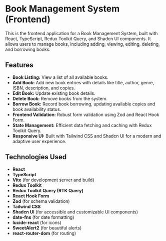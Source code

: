 # Book Management System (Frontend)

This is the frontend application for a Book Management System, built with React, TypeScript, Redux Toolkit Query, and Shadcn UI components. It allows users to manage books, including adding, viewing, editing, deleting, and borrowing books.

## Features

* **Book Listing:** View a list of all available books.
* **Add Book:** Add new book entries with details like title, author, genre, ISBN, description, and copies.
* **Edit Book:** Update existing book details.
* **Delete Book:** Remove books from the system.
* **Borrow Book:** Record book borrowing, updating available copies and book availability status.
* **Frontend Validation:** Robust form validation using Zod and React Hook Form.
* **State Management:** Efficient data fetching and caching with Redux Toolkit Query.
* **Responsive UI:** Built with Tailwind CSS and Shadcn UI for a modern and adaptive user experience.

## Technologies Used

* **React**
* **TypeScript**
* **Vite** (for development server and build)
* **Redux Toolkit**
* **Redux Toolkit Query (RTK Query)**
* **React Hook Form**
* **Zod** (for schema validation)
* **Tailwind CSS**
* **Shadcn UI** (for accessible and customizable UI components)
* **date-fns** (for date formatting)
* **lucide-react** (for icons)
* **SweetAlert2** (for beautiful alerts)
* **react-router-dom** (for routing)

